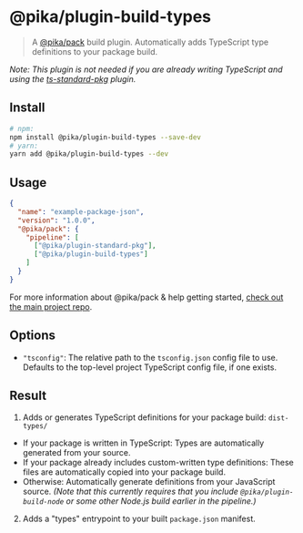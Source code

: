 # @pika/plugin-build-types

> A [@pika/pack](https://github.com/pikapkg/pack) build plugin.
> Automatically adds TypeScript type definitions to your package build. 

*Note: This plugin is not needed if you are already writing TypeScript and using the [ts-standard-pkg](/packages/plugin-ts-standard-pkg) plugin.*


## Install

```sh
# npm:
npm install @pika/plugin-build-types --save-dev
# yarn:
yarn add @pika/plugin-build-types --dev
```


## Usage

```json
{
  "name": "example-package-json",
  "version": "1.0.0",
  "@pika/pack": {
    "pipeline": [
      ["@pika/plugin-standard-pkg"],
      ["@pika/plugin-build-types"]
    ]
  }
}
```

For more information about @pika/pack & help getting started, [check out the main project repo](https://github.com/pikapkg/pack).


## Options

- `"tsconfig"`: The relative path to the `tsconfig.json` config file to use. Defaults to the top-level project TypeScript config file, if one exists.


## Result

1. Adds or generates TypeScript definitions for your package build: `dist-types/`
  - If your package is written in TypeScript: Types are automatically generated from your source.
  - If your package already includes custom-written type definitions: These files are automatically copied into your package build.
  - Otherwise: Automatically generate definitions from your JavaScript source. *(Note that this currently requires that you include `@pika/plugin-build-node` or some other Node.js build earlier in the pipeline.)*
2. Adds a "types" entrypoint to your built `package.json` manifest.
